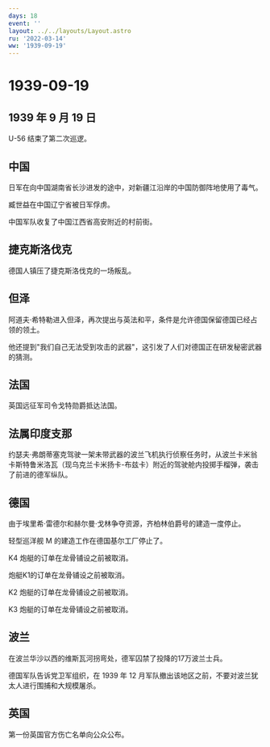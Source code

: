 ```yaml
---
days: 18
event: ''
layout: ../../layouts/Layout.astro
ru: '2022-03-14'
ww: '1939-09-19'
---
```


# 1939-09-19

## 1939 年 9 月 19 日

U-56 结束了第二次巡逻。

## 中国

日军在向中国湖南省长沙进发的途中，对新疆江沿岸的中国防御阵地使用了毒气。

臧世益在中国辽宁省被日军俘虏。

中国军队收复了中国江西省高安附近的村前街。

## 捷克斯洛伐克

德国人镇压了捷克斯洛伐克的一场叛乱。

## 但泽

阿道夫·希特勒进入但泽，再次提出与英法和平，条件是允许德国保留德国已经占领的领土。

他还提到"我们自己无法受到攻击的武器"，这引发了人们对德国正在研发秘密武器的猜测。

## 法国

英国远征军司令戈特勋爵抵达法国。

## 法属印度支那

约瑟夫·弗朗蒂塞克驾驶一架未带武器的波兰飞机执行侦察任务时，从波兰卡米翁卡斯特鲁米洛瓦（现乌克兰卡米扬卡-布兹卡）附近的驾驶舱内投掷手榴弹，袭击了前进的德军纵队。

## 德国

由于埃里希·雷德尔和赫尔曼·戈林争夺资源，齐柏林伯爵号的建造一度停止。

轻型巡洋舰 M 的建造工作在德国基尔工厂停止了。

K4 炮艇的订单在龙骨铺设之前被取消。

炮艇K1的订单在龙骨铺设之前被取消。

K2 炮艇的订单在龙骨铺设之前被取消。

K3 炮艇的订单在龙骨铺设之前被取消。

## 波兰

在波兰华沙以西的维斯瓦河拐弯处，德军囚禁了投降的17万波兰士兵。

德国军队告诉党卫军组织，在 1939 年 12
月军队撤出该地区之前，不要对波兰犹太人进行围捕和大规模屠杀。

## 英国

第一份英国官方伤亡名单向公众公布。